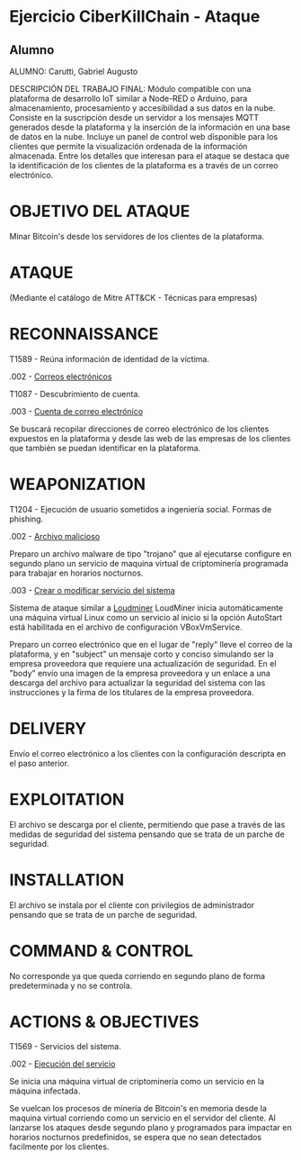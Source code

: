 # Ejercicio CiberKillChain - Ataque

## Alumno

ALUMNO: Carutti, Gabriel Augusto


DESCRIPCIÓN DEL TRABAJO FINAL: Módulo compatible con una plataforma de desarrollo IoT similar a Node-RED o Arduino, para almacenamiento, procesamiento y accesibilidad a sus datos en la nube.
Consiste en la suscripción desde un servidor a los mensajes MQTT generados desde la plataforma y la inserción de la información en una base de datos en la nube. Incluye un panel de control web disponible para los clientes que permite la visualización ordenada de la información almacenada. 
Entre los detalles que interesan para el ataque se destaca que la identificación de los clientes de la plataforma es a través de un correo electrónico.

OBJETIVO DEL ATAQUE
===================
Minar Bitcoin's desde los servidores de los clientes de la plataforma. 

ATAQUE
======

(Mediante el catálogo de Mitre ATT&CK - Técnicas para empresas)

RECONNAISSANCE
==============

T1589	 - Reúna información de identidad de la víctima.	

.002	- [Correos electrónicos](https://attack.mitre.org/techniques/T1589/002/)

T1087	 - Descubrimiento de cuenta.

.003	- [Cuenta de correo electrónico](https://attack.mitre.org/techniques/T1087/003/)

Se buscará recopilar direcciones de correo electrónico de los clientes expuestos en la plataforma y desde las web de las empresas de los clientes que también se puedan identificar en la plataforma.

WEAPONIZATION
=============

T1204 - Ejecución de usuario sometidos a ingeniería social.
Formas de phishing.
 
.002	- [Archivo malicioso](https://attack.mitre.org/techniques/T1204/002/)

Preparo un archivo malware de tipo "trojano" que al ejecutarse configure en segundo plano un servicio de maquina virtual de criptominería programada para trabajar en horarios nocturnos.

.003	- [Crear o modificar servicio del sistema](https://attack.mitre.org/techniques/T1543/003/)

Sistema de ataque similar a [Loudminer](https://attack.mitre.org/software/S0451/)
LoudMiner inicia automáticamente una máquina virtual Linux como un servicio al inicio si la opción AutoStart está habilitada en el archivo de configuración VBoxVmService.

Preparo un correo electrónico que en el lugar de "reply" lleve el correo de la plataforma, y en "subject" un mensaje corto y conciso simulando ser la empresa proveedora que requiere una actualización de seguridad. En el "body" envío una imagen de la empresa proveedora y un enlace a una descarga del archivo para actualizar la seguridad del sistema con las instrucciones y la firma de los titulares de la empresa proveedora.

DELIVERY
========

Envío el correo electrónico a los clientes con la configuración descripta en el paso anterior.

EXPLOITATION
============

El archivo se descarga por el cliente, permitiendo que pase a través de las medidas de seguridad del sistema pensando que se trata de un parche de seguridad.

INSTALLATION
============

El archivo se instala por el cliente con privilegios de administrador pensando que se trata de un parche de seguridad.

COMMAND & CONTROL
=================

No corresponde ya que queda corriendo en segundo plano de forma predeterminada y no se controla.

ACTIONS & OBJECTIVES
====================

T1569 - Servicios del sistema.

.002	- [Ejecución del servicio](https://attack.mitre.org/techniques/T1569/002/)

Se inicia una máquina virtual de criptominería como un servicio en la máquina infectada.

Se vuelcan los procesos de minería de Bitcoin's en memoria desde la maquina virtual corriendo como un servicio en el servidor del cliente.
Al lanzarse los ataques desde segundo plano y programados para impactar en horarios nocturnos predefinidos, se espera que no sean detectados facilmente por los clientes.